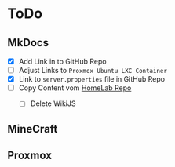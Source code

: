 # ToDo

## MkDocs
- [x] Add Link in to GitHub Repo
- [ ] Adjust Links to `Proxmox Ubuntu LXC Container`
- [x] Link to `server.properties` file in GitHub Repo
- [ ] Copy Content vom [HomeLab Repo](https://github.com/GSB-Deleven/HomeLab)
    - [ ] Delete WikiJS


## MineCraft

## Proxmox